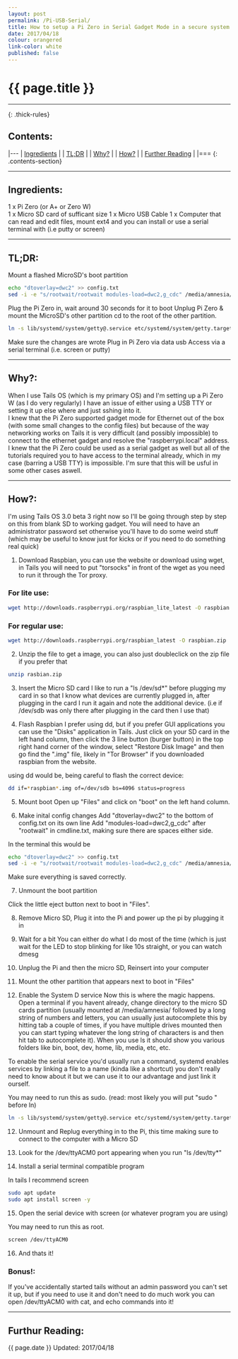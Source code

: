 ```yaml
---
layout: post
permalink: /Pi-USB-Serial/
title: How to setup a Pi Zero in Serial Gadget Mode in a secure system
date: 2017/04/18
colour: orangered
link-color: white
published: false
---
```


# {{ page.title }} 

---
{: .thick-rules}


## Contents:

|---
| [Ingredients](#ingredients)			|
| [TL;DR](#tldr)	        			|
| [Why?](#why)                          |
| [How?](#how)                          |
| [Further Reading](#further-reading)	|
|===
{: .contents-section}

---

## Ingredients:

1 x Pi Zero (or A+ or Zero W)  
1 x Micro SD card of sufficant size 
1 x Micro USB Cable
1 x Computer that can read and edit files, mount ext4 and you can install or use a serial terminal with (i.e putty or screen)

---

## TL;DR:

Mount a flashed MicroSD's boot partition
~~~ bash 
echo "dtoverlay=dwc2" >> config.txt
sed -i -e "s/rootwait/rootwait modules-load=dwc2,g_cdc" /media/amnesia/boot/cmdline.txt
~~~
Plug the Pi Zero in, wait around 30 seconds for it to boot
Unplug Pi Zero & mount the MicroSD's other partition
cd to the root of the other partition.
~~~ bash
ln -s lib/systemd/system/getty@.service etc/systemd/system/getty.target.wants/getty@ttyGS0.service
~~~
Make sure the changes are wrote 
Plug in Pi Zero via data usb
Access via a serial terminal (i.e. screen or putty)

---

## Why?:

When I use Tails OS (which is my primary OS) and I'm setting up a Pi Zero W (as I do very regularly) I have an issue of either using a USB TTY or setting it up else where and just sshing into it.  
I knew that the Pi Zero supported gadget mode for Ethernet out of the box (with some small changes to the config files) but because of the way networking works on Tails it is very difficult (and possibly impossible) to connect to the ethernet gadget and resolve the "raspberrypi.local" address.  
I knew that the Pi Zero could be used as a serial gadget as well but all of the tutorials required you to have access to the terminal already, which in my case (barring a USB TTY) is impossible. 
I'm sure that this will be usful in some other cases aswell. 

---

## How?:

I'm using Tails OS 3.0 beta 3 right now so I'll be going through step by step on this from blank SD to working gadget. You will need to have an administrator password set otherwise you'll have to do some weird stuff (which may be useful to know just for kicks or if you need to do something real quick)

1. Download Raspbian, you can use the website or download using wget, in Tails you will need to put "torsocks" in front of the wget as you need to run it through the Tor proxy. 

### For lite use:
~~~ bash
wget http://downloads.raspberrypi.org/raspbian_lite_latest -O raspbian.zip
~~~

### For regular use:
~~~ bash
wget http://downloads.raspberrypi.org/raspbian_latest -O raspbian.zip
~~~

2. Unzip the file to get a image, you can also just doubleclick on the zip file if you prefer that  

~~~ bash
unzip rasbian.zip
~~~

3. Insert the Micro SD card
I like to run a "ls /dev/sd\*" before plugging my card in so that I know what devices are currently plugged in, after plugging in the card I run it again and note the additional device. (i.e if /dev/sdb was only there after plugging in the card then I use that) 

4. Flash Raspbian
I prefer using dd, but if you prefer GUI applications you can use the "Disks" application in Tails. Just click on your SD card in the left hand column, then click the 3 line button (burger button) in the top right hand corner of the window, select "Restore Disk Image" and then go find the ".img" file, likely in "Tor Browser" if you downloaded raspbian from the website.

using dd would be, being careful to flash the correct device:
~~~ bash
dd if=*raspbian*.img of=/dev/sdb bs=4096 status=progress
~~~

5. Mount boot
Open up "Files" and click on "boot" on the left hand column.

6. Make inital config changes
Add "dtoverlay=dwc2" to the bottom of config.txt on its own line
Add "modules-load=dwc2,g_cdc" after "rootwait" in cmdline.txt, making sure there are spaces either side.

In the terminal this would be
~~~ bash 
echo "dtoverlay=dwc2" >> config.txt
sed -i -e "s/rootwait/rootwait modules-load=dwc2,g_cdc" /media/amnesia/boot/cmdline.txt
~~~

Make sure everything is saved correctly.

7. Unmount the boot partition

Click the little eject button next to boot in "Files".

8. Remove Micro SD, Plug it into the Pi and power up the pi by plugging it in

9. Wait for a bit
You can either do what I do most of the time (which is just wait for the LED to stop blinking for like 10s straight, or you can watch dmesg

10. Unplug the Pi and then the micro SD, Reinsert into your computer

11. Mount the other partition that appears next to boot in "Files"

12. Enable the System D service
Now this is where the magic happens. Open a terminal if you havent already,
change directory to the micro SD cards partition (usually mounted at /media/amnesia/ followed by a long string of numbers and letters, you can usually just autocomplete this by hitting tab a couple of times, if you have multiple drives mounted then you can start typing whatever the long string of characters is and then hit tab to autocomplete it). When you use ls it should show you various folders like bin, boot, dev, home, lib, media, etc, etc. 

To enable the serial service you'd usually run a command, systemd enables services by linking a file to a name (kinda like a shortcut) you don't really need to know about it but we can use it to our advantage and just link it ourself. 

You may need to run this as sudo. (read: most likely you will put "sudo " before ln)

~~~ bash
ln -s lib/systemd/system/getty@.service etc/systemd/system/getty.target.wants/getty@ttyGS0.service
~~~

12. Unmount and Replug everything in to the Pi, this time making sure to connect to the computer with a Micro SD

13. Look for the /dev/ttyACM0 port appearing when you run "ls /dev/tty\*"

14. Install a serial terminal compatible program 

In tails I recommend screen
~~~ bash
sudo apt update 
sudo apt install screen -y
~~~

15. Open the serial device with screen (or whatever program you are using)

You may need to run this as root.
~~~ bash 
screen /dev/ttyACM0
~~~

16. And thats it!

### Bonus!:

If you've accidentally started tails without an admin password you can't set it up, but if you need to use it and don't need to do much work you can open /dev/ttyACM0 with cat, and echo commands into it!

---

## Furthur Reading:


{{ page.date }} Updated: 2017/04/18
